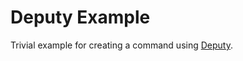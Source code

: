 # Deputy Example

Trivial example for creating a command using [Deputy](https://github.com/aubricus/deputy).
